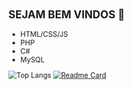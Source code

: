 ## SEJAM BEM VINDOS 👋

<!--
**DavidChagass/DavidChagass** is a ✨ _special_ ✨ repository because its `README.md` (this file) appears on your GitHub profile.

Here are some ideas to get you started:

- 🔭 I’m currently working on ...
- 🌱 I’m currently learning ...
- 👯 I’m looking to collaborate on ...
- 🤔 I’m looking for help with ...
- 💬 Ask me about ...
- 📫 How to reach me: ...
- 😄 Pronouns: ...
- ⚡ Fun fact: ...
-->
<ul>
  <li>HTML/CSS/JS</li>
  <li>PHP</li>
  <li>C#</li>
  <li>MySQL</li>
</ul>

![Top Langs](https://github-readme-stats.vercel.app/api/top-langs/?username=DavidChagass&showprogress=true)
[![Readme Card](https://github-readme-stats.vercel.app/api/pin/?username=Caik0&repo=Dspot-Project)](https://github.com/Caik0/Dspot-Project)
